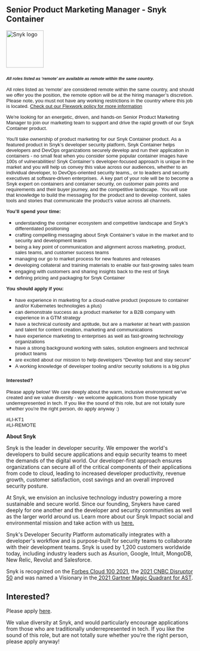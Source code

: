 Senior Product Marketing Manager - Snyk Container
---

<img src="https://res.cloudinary.com/snyk/image/upload/v1537345894/press-kit/brand/logo-black.png" width="100" alt="Snyk logo" />

<h3><span style="font-size: 10pt; font-family: verdana, geneva, sans-serif;"><em><strong><sub>All roles listed as ‘remote’ are available as remote within the same country.</sub></strong></em></span></h3>
<p><span style="font-size: 10pt; font-family: verdana, geneva, sans-serif;"><span style="font-weight: 400;">All roles listed as ‘remote’ are considered remote within the same country, and should we offer you the position, the remote option will be at the hiring manager’s discretion. Please note, you must not have any working restrictions in the country where this job is located. </span><a href="https://snyk.io/blog/introducing-flex-work-the-future-of-work-at-snyk/"><span style="font-weight: 400;">Check out our Flexwork policy for more information</span></a></span></p>
<p><span style="font-weight: 400; font-size: 10pt; font-family: verdana, geneva, sans-serif;">We're looking for an energetic, driven, and hands-on Senior Product Marketing Manager to join our marketing team to support and drive the rapid growth of our Snyk Container product.&nbsp;</span></p>
<p><span style="font-size: 10pt; font-family: verdana, geneva, sans-serif;"><span style="font-weight: 400;">You'll take ownership of product marketing for our Snyk Container product. As a featured product in Snyk’s developer security platform, Snyk Container helps developers and DevOps organizations securely develop and run their application in containers - no small feat when you consider some popular container images have 100s of vulnerabilities! Snyk Container’s developer-focused approach is unique in the market and you will help us convey this value across our audiences, whether to an individual developer, to DevOps-oriented security teams,, or to leaders and security executives at software-driven enterprises.&nbsp; A key part of your role will be to become a Snyk expert on containers and container security, on customer pain points and requirements and their buyer journey, and the competitive landscape.&nbsp; You will use that knowledge to build the messaging for the product and to develop content, sales tools and stories that communicate the product’s value across all channels.</span><strong><br></strong></span></p>
<p><span style="font-size: 10pt; font-family: verdana, geneva, sans-serif;"><strong>You’ll spend your time:</strong></span></p>
<ul>
<li style="font-weight: 400;"><span style="font-weight: 400; font-size: 10pt; font-family: verdana, geneva, sans-serif;">understanding the container ecosystem and competitive landscape and Snyk’s differentiated positioning</span></li>
<li style="font-weight: 400;"><span style="font-weight: 400; font-size: 10pt; font-family: verdana, geneva, sans-serif;">crafting compelling messaging about Snyk Container’s value in the market and to security and development teams</span></li>
<li style="font-weight: 400;"><span style="font-weight: 400; font-size: 10pt; font-family: verdana, geneva, sans-serif;">being a key point of communication and alignment across marketing, product, sales teams, and customer success teams</span></li>
<li style="font-weight: 400;"><span style="font-weight: 400; font-size: 10pt; font-family: verdana, geneva, sans-serif;">managing our go to market process for new features and releases</span></li>
<li style="font-weight: 400;"><span style="font-weight: 400; font-size: 10pt; font-family: verdana, geneva, sans-serif;">developing collateral and training materials to enable our fast-growing sales team</span></li>
<li style="font-weight: 400;"><span style="font-weight: 400; font-size: 10pt; font-family: verdana, geneva, sans-serif;">engaging with customers and sharing insights back to the rest of Snyk</span></li>
<li style="font-weight: 400;"><span style="font-size: 10pt; font-family: verdana, geneva, sans-serif;"><span style="font-weight: 400;">defining pricing and packaging for Snyk Container</span><span style="font-weight: 400;">&nbsp;</span></span></li>
</ul>
<p><span style="font-size: 10pt; font-family: verdana, geneva, sans-serif;"><strong>You should apply if you:</strong></span></p>
<ul>
<li style="font-weight: 400;"><span style="font-weight: 400; font-size: 10pt; font-family: verdana, geneva, sans-serif;">have experience in marketing for a cloud-native product (exposure to container and/or Kubernetes technologies a plus)</span></li>
<li style="font-weight: 400;"><span style="font-weight: 400; font-size: 10pt; font-family: verdana, geneva, sans-serif;">can demonstrate success as a product marketer for a B2B company with experience in a GTM strategy&nbsp;</span></li>
<li style="font-weight: 400;"><span style="font-weight: 400; font-size: 10pt; font-family: verdana, geneva, sans-serif;">have a technical curiosity and aptitude, but are a marketer at heart with passion and talent for content creation, marketing and communications</span></li>
<li style="font-weight: 400;"><span style="font-weight: 400; font-size: 10pt; font-family: verdana, geneva, sans-serif;">have experience marketing to enterprises as well as fast-growing technology organizations&nbsp;&nbsp;</span></li>
<li style="font-weight: 400;"><span style="font-weight: 400; font-size: 10pt; font-family: verdana, geneva, sans-serif;">have a strong background working with sales, solution engineers and technical product teams</span></li>
<li style="font-weight: 400;"><span style="font-weight: 400; font-size: 10pt; font-family: verdana, geneva, sans-serif;">are excited about our mission to help developers “Develop fast and stay secure”</span></li>
<li style="font-weight: 400;"><span style="font-weight: 400; font-size: 10pt; font-family: verdana, geneva, sans-serif;">A working knowledge of developer tooling and/or security solutions is a big plus</span></li>
</ul>
<h3><span style="font-size: 10pt; font-family: verdana, geneva, sans-serif;"><strong>Interested?</strong></span></h3>
<p><span style="font-weight: 400; font-size: 10pt; font-family: verdana, geneva, sans-serif;">Please apply below! We care deeply about the warm, inclusive environment we’ve created and we value diversity - we welcome applications from those typically underrepresented in tech. If you like the sound of this role, but are not totally sure whether you’re the right person, do apply anyway :)</span></p>
<p><span style="font-size: 10pt; font-family: verdana, geneva, sans-serif;"><span style="font-weight: 400;">#LI-KT1<br></span><span style="font-weight: 400;">#LI-REMOTE</span></span></p><div class="content-conclusion"><p><strong>About Snyk</strong></p>
<p><span style="font-weight: 400;">Snyk is the leader in developer security. We empower the world's developers to build secure applications and equip security teams to meet the demands of the digital world. Our developer-first approach ensures organizations can secure all of the critical components of their applications from code to cloud, leading to increased developer productivity, revenue growth, customer satisfaction, cost savings and an overall improved security posture.&nbsp;</span></p>
<p><span style="font-weight: 400;">At Snyk, we envision an inclusive technology industry powering a more sustainable and secure world.</span> <span style="font-weight: 400;">Since our founding, Snykers have cared deeply for one another and the developer and security communities as well as the larger world around us. Learn more about our Snyk Impact social and environmental mission and take action with us </span><a href="https://snyk.io/about/snyk-impact/"><span style="font-weight: 400;">here.</span></a></p>
<p><span style="font-weight: 400;">Snyk's Developer Security Platform automatically integrates with a developer's workflow and is purpose-built for security teams to collaborate with their development teams. Snyk is used by 1,200 customers worldwide today, including industry leaders such as Asurion, Google, Intuit, MongoDB, New Relic, Revolut and Salesforce.</span></p>
<p><span style="font-weight: 400;">Snyk is recognized on the </span><a href="https://www.forbes.com/cloud100/#6f24b5ba5f94"><span style="font-weight: 400;">Forbes Cloud 100 2021</span></a><span style="font-weight: 400;">, the </span><a href="https://www.cnbc.com/2021/05/25/these-are-the-2021-cnbc-disruptor-50-companies.html"><span style="font-weight: 400;">2021 CNBC Disruptor 50</span></a><span style="font-weight: 400;"> and was named a Visionary in the</span><a href="https://snyk.io/blog/snyk-visionary-2021-gartner-magic-quadrant-for-ast/"><span style="font-weight: 400;"> 2021 Gartner Magic Quadrant for AST</span></a><span style="font-weight: 400;">.</span></p></div>

Interested?
---

Please apply [here](https://boards.greenhouse.io/snyk/jobs/5810505002#app).

We value diversity at Snyk, and would particularly encourage applications from those who are traditionally underrepresented in tech.
If you like the sound of this role, but are not totally sure whether you’re the right person, please apply anyway!

